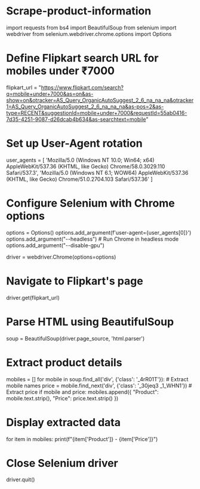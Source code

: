 # Scrape-product-information
 import requests
from bs4 import BeautifulSoup
from selenium import webdriver
from selenium.webdriver.chrome.options import Options

# Define Flipkart search URL for mobiles under ₹7000
flipkart_url = "https://www.flipkart.com/search?q=mobile+under+7000&as=on&as-show=on&otracker=AS_Query_OrganicAutoSuggest_2_6_na_na_na&otracker1=AS_Query_OrganicAutoSuggest_2_6_na_na_na&as-pos=2&as-type=RECENT&suggestionId=mobile+under+7000&requestId=55ab0416-7d35-4251-9087-d26dcab4b634&as-searchtext=mobile"

# Set up User-Agent rotation
user_agents = [
    'Mozilla/5.0 (Windows NT 10.0; Win64; x64) AppleWebKit/537.36 (KHTML, like Gecko) Chrome/58.0.3029.110 Safari/537.3',
    'Mozilla/5.0 (Windows NT 6.1; WOW64) AppleWebKit/537.36 (KHTML, like Gecko) Chrome/51.0.2704.103 Safari/537.36'
]

# Configure Selenium with Chrome options
options = Options()
options.add_argument(f'user-agent={user_agents[0]}')
options.add_argument("--headless")  # Run Chrome in headless mode
options.add_argument("--disable-gpu")

driver = webdriver.Chrome(options=options)

# Navigate to Flipkart's page
driver.get(flipkart_url)

# Parse HTML using BeautifulSoup
soup = BeautifulSoup(driver.page_source, 'html.parser')

# Extract product details
mobiles = []
for mobile in soup.find_all('div', {'class': '_4rR01T'}):  # Extract mobile names
    price = mobile.find_next('div', {'class': '_30jeq3 _1_WHN1'})  # Extract price
    if mobile and price:
        mobiles.append({
            "Product": mobile.text.strip(),
            "Price": price.text.strip()
        })

# Display extracted data
for item in mobiles:
    print(f"{item['Product']} - {item['Price']}")

# Close Selenium driver
driver.quit()
